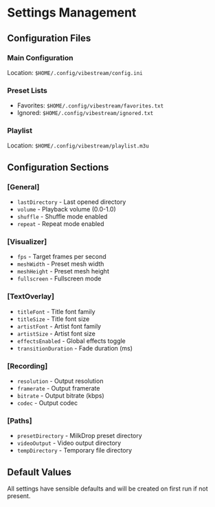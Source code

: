# Settings Management

## Configuration Files

### Main Configuration
Location: `$HOME/.config/vibestream/config.ini`

### Preset Lists
- Favorites: `$HOME/.config/vibestream/favorites.txt`
- Ignored: `$HOME/.config/vibestream/ignored.txt`

### Playlist
Location: `$HOME/.config/vibestream/playlist.m3u`

## Configuration Sections

### [General]
- `lastDirectory` - Last opened directory
- `volume` - Playback volume (0.0-1.0)
- `shuffle` - Shuffle mode enabled
- `repeat` - Repeat mode enabled

### [Visualizer]
- `fps` - Target frames per second
- `meshWidth` - Preset mesh width
- `meshHeight` - Preset mesh height
- `fullscreen` - Fullscreen mode

### [TextOverlay]
- `titleFont` - Title font family
- `titleSize` - Title font size
- `artistFont` - Artist font family
- `artistSize` - Artist font size
- `effectsEnabled` - Global effects toggle
- `transitionDuration` - Fade duration (ms)

### [Recording]
- `resolution` - Output resolution
- `framerate` - Output framerate
- `bitrate` - Output bitrate (kbps)
- `codec` - Output codec

### [Paths]
- `presetDirectory` - MilkDrop preset directory
- `videoOutput` - Video output directory
- `tempDirectory` - Temporary file directory

## Default Values

All settings have sensible defaults and will be created on first run if not present.